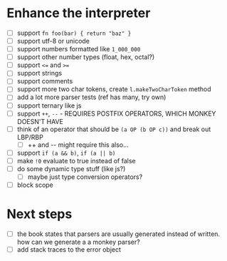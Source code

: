 # Enhance the interpreter
- [ ] support `fn foo(bar) { return "baz" }`
- [ ] support utf-8 or unicode
- [ ] support numbers formatted like `1_000_000`
- [ ] support other number types (float, hex, octal?)
- [ ] support `<=` and `>=`
- [ ] support strings
- [ ] support comments
- [ ] support more two char tokens, create `l.makeTwoCharToken` method
- [ ] add a lot more parser tests (ref has many, try own)
- [ ] support ternary like js
- [ ] support `++`, `--` - REQUIRES POSTFIX OPERATORS, WHICH MONKEY DOESN'T HAVE
- [ ] think of an operator that should be `(a OP (b OP c))` and break out LBP/RBP
  - [ ] ++ and -- might require this also...
- [ ] support `if (a && b)`, `if (a || b)`
- [ ] make `!0` evaluate to true instead of false
- [ ] do some dynamic type stuff (like js?)
  - [ ] maybe just type conversion operators?
- [ ] block scope

# Next steps
- [ ] the book states that parsers are usually generated instead of written. how can we generate a a monkey parser?
- [ ] add stack traces to the error object